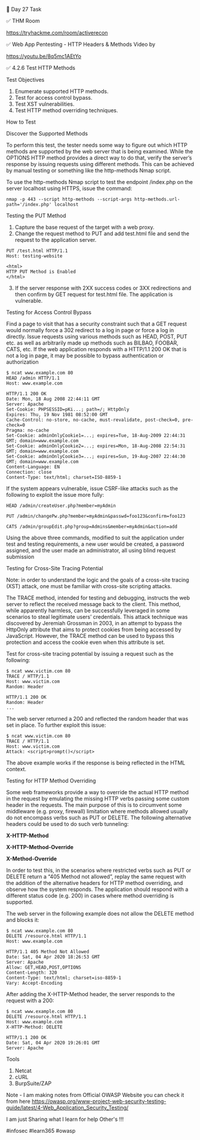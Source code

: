 🎯 Day 27 Task


✅ THM Room


https://tryhackme.com/room/activerecon


✅ Web App Pentesting - HTTP Headers & Methods Video by 


https://youtu.be/8q5mc1AEtYo


✅ 4.2.6 Test HTTP Methods


Test Objectives

1. Enumerate supported HTTP methods.
2. Test for access control bypass.
3. Test XST vulnerabilities.
4. Test HTTP method overriding techniques.

How to Test

Discover the Supported Methods


To perform this test, the tester needs some way to figure out which HTTP methods are supported by the web server that is being examined. While the OPTIONS HTTP method provides a direct way to do that, verify the server’s response by issuing requests using different methods. This can be achieved by manual testing or something like the http-methods Nmap script.


To use the http-methods Nmap script to test the endpoint /index.php on the server localhost using HTTPS, issue the command:

```
nmap -p 443 --script http-methods --script-args http-methods.url-path='/index.php' localhost
```


Testing the PUT Method


1. Capture the base request of the target with a web proxy.
2. Change the request method to PUT and add test.html file and send the request to the application server.

```
PUT /test.html HTTP/1.1
Host: testing-website

<html>
HTTP PUT Method is Enabled
</html>
```

3. If the server response with 2XX success codes or 3XX redirections and then confirm by GET request for test.html file. The application is vulnerable.


Testing for Access Control Bypass


Find a page to visit that has a security constraint such that a GET request would normally force a 302 redirect to a log in page or force a log in directly. Issue requests using various methods such as HEAD, POST, PUT etc. as well as arbitrarily made up methods such as BILBAO, FOOBAR, CATS, etc. If the web application responds with a HTTP/1.1 200 OK that is not a log in page, it may be possible to bypass authentication or authorization


```
$ ncat www.example.com 80
HEAD /admin HTTP/1.1
Host: www.example.com

HTTP/1.1 200 OK
Date: Mon, 18 Aug 2008 22:44:11 GMT
Server: Apache
Set-Cookie: PHPSESSID=pKi...; path=/; HttpOnly
Expires: Thu, 19 Nov 1981 08:52:00 GMT
Cache-Control: no-store, no-cache, must-revalidate, post-check=0, pre-check=0
Pragma: no-cache
Set-Cookie: adminOnlyCookie1=...; expires=Tue, 18-Aug-2009 22:44:31 GMT; domain=www.example.com
Set-Cookie: adminOnlyCookie2=...; expires=Mon, 18-Aug-2008 22:54:31 GMT; domain=www.example.com
Set-Cookie: adminOnlyCookie3=...; expires=Sun, 19-Aug-2007 22:44:30 GMT; domain=www.example.com
Content-Language: EN
Connection: close
Content-Type: text/html; charset=ISO-8859-1
```


If the system appears vulnerable, issue CSRF-like attacks such as the following to exploit the issue more fully:


```
HEAD /admin/createUser.php?member=myAdmin
```
```
PUT /admin/changePw.php?member=myAdmin&passwd=foo123&confirm=foo123
```
```
CATS /admin/groupEdit.php?group=Admins&member=myAdmin&action=add
```


Using the above three commands, modified to suit the application under test and testing requirements, a new user would be created, a password assigned, and the user made an administrator, all using blind request submission


Testing for Cross-Site Tracing Potential

Note: in order to understand the logic and the goals of a cross-site tracing (XST) attack, one must be familiar with cross-site scripting attacks.


The TRACE method, intended for testing and debugging, instructs the web server to reflect the received message back to the client. This method, while apparently harmless, can be successfully leveraged in some scenarios to steal legitimate users’ credentials. This attack technique was discovered by Jeremiah Grossman in 2003, in an attempt to bypass the HttpOnly attribute that aims to protect cookies from being accessed by JavaScript. However, the TRACE method can be used to bypass this protection and access the cookie even when this attribute is set.


Test for cross-site tracing potential by issuing a request such as the following:


```
$ ncat www.victim.com 80
TRACE / HTTP/1.1
Host: www.victim.com
Random: Header

HTTP/1.1 200 OK
Random: Header
...
```


The web server returned a 200 and reflected the random header that was set in place. To further exploit this issue:


```
$ ncat www.victim.com 80
TRACE / HTTP/1.1
Host: www.victim.com
Attack: <script>prompt()</script>
```


The above example works if the response is being reflected in the HTML context.


Testing for HTTP Method Overriding


Some web frameworks provide a way to override the actual HTTP method in the request by emulating the missing HTTP verbs passing some custom header in the requests. The main purpose of this is to circumvent some middleware (e.g. proxy, firewall) limitation where methods allowed usually do not encompass verbs such as PUT or DELETE. The following alternative headers could be used to do such verb tunneling:


**X-HTTP-Method**


**X-HTTP-Method-Override**


**X-Method-Override**


In order to test this, in the scenarios where restricted verbs such as PUT or DELETE return a “405 Method not allowed”, replay the same request with the addition of the alternative headers for HTTP method overriding, and observe how the system responds. The application should respond with a different status code (e.g. 200) in cases where method overriding is supported.


The web server in the following example does not allow the DELETE method and blocks it:


```
$ ncat www.example.com 80
DELETE /resource.html HTTP/1.1
Host: www.example.com

HTTP/1.1 405 Method Not Allowed
Date: Sat, 04 Apr 2020 18:26:53 GMT
Server: Apache
Allow: GET,HEAD,POST,OPTIONS
Content-Length: 320
Content-Type: text/html; charset=iso-8859-1
Vary: Accept-Encoding
```
After adding the X-HTTP-Method header, the server responds to the request with a 200:

```
$ ncat www.example.com 80
DELETE /resource.html HTTP/1.1
Host: www.example.com
X-HTTP-Method: DELETE

HTTP/1.1 200 OK
Date: Sat, 04 Apr 2020 19:26:01 GMT
Server: Apache
```

Tools

1. Netcat 
2. cURL
3. BurpSuite/ZAP


Note - I am making notes from Official OWASP Website you can check it from here
https://owasp.org/www-project-web-security-testing-guide/latest/4-Web_Application_Security_Testing/ 


I am just Sharing what I learn for help Other's !!!


#infosec #learn365 #owasp 




